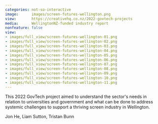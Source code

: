 ```yaml
---
categories: not-so-interactive
image:      images/screen-futures-wellington.png
view:       https://creativehq.co.nz/2022-govtech-projects
media:      WellingtonNZ-funded industry report
nonfeature: false
view:
- images/full_view/screen-futures-wellington-01.png
- images/full_view/screen-futures-wellington-02.png
- images/full_view/screen-futures-wellington-03.png
- images/full_view/screen-futures-wellington-04.png
- images/full_view/screen-futures-wellington-05.png
- images/full_view/screen-futures-wellington-06.png
- images/full_view/screen-futures-wellington-07.png
- images/full_view/screen-futures-wellington-08.png
- images/full_view/screen-futures-wellington-09.png
- images/full_view/screen-futures-wellington-10.png
- images/full_view/screen-futures-wellington-11.png
---
```

This 2022 GovTech project aimed to understand the sector's needs in relation to universities and government and what can be done to address systemic challenges to support a thriving screen industry in Wellington.

Jon He, Liam Sutton, Tristan Bunn
